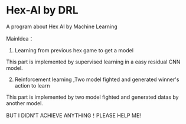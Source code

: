 # Hex-AI by DRL
A program about Hex AI by Machine Learning 

MainIdea：

1. Learning from previous hex game to get a model

This part is implemented by supervised learning in a easy residual CNN model.

2. Reinforcement learning ,Two model fighted and generated winner's action to learn

This part is implemented by two model fighted and generated datas by another model.

BUT I DIDN'T ACHIEVE ANYTHING！PLEASE HELP ME!

